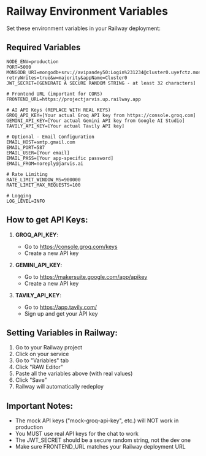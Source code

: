 # Railway Environment Variables

Set these environment variables in your Railway deployment:

## Required Variables

```
NODE_ENV=production
PORT=5000
MONGODB_URI=mongodb+srv://avipandey50:Login%231234@cluster0.uyefctz.mongodb.net/aiChatDB?retryWrites=true&w=majority&appName=Cluster0
JWT_SECRET=[GENERATE A SECURE RANDOM STRING - at least 32 characters]

# Frontend URL (important for CORS)
FRONTEND_URL=https://projectjarvis.up.railway.app

# AI API Keys (REPLACE WITH REAL KEYS)
GROQ_API_KEY=[Your actual Groq API key from https://console.groq.com]
GEMINI_API_KEY=[Your actual Gemini API key from Google AI Studio]
TAVILY_API_KEY=[Your actual Tavily API key]

# Optional - Email Configuration
EMAIL_HOST=smtp.gmail.com
EMAIL_PORT=587
EMAIL_USER=[Your email]
EMAIL_PASS=[Your app-specific password]
EMAIL_FROM=noreply@jarvis.ai

# Rate Limiting
RATE_LIMIT_WINDOW_MS=900000
RATE_LIMIT_MAX_REQUESTS=100

# Logging
LOG_LEVEL=INFO
```

## How to get API Keys:

1. **GROQ_API_KEY**: 
   - Go to https://console.groq.com/keys
   - Create a new API key

2. **GEMINI_API_KEY**: 
   - Go to https://makersuite.google.com/app/apikey
   - Create a new API key

3. **TAVILY_API_KEY**: 
   - Go to https://app.tavily.com/
   - Sign up and get your API key

## Setting Variables in Railway:

1. Go to your Railway project
2. Click on your service
3. Go to "Variables" tab
4. Click "RAW Editor" 
5. Paste all the variables above (with real values)
6. Click "Save"
7. Railway will automatically redeploy

## Important Notes:

- The mock API keys ("mock-groq-api-key", etc.) will NOT work in production
- You MUST use real API keys for the chat to work
- The JWT_SECRET should be a secure random string, not the dev one
- Make sure FRONTEND_URL matches your Railway deployment URL